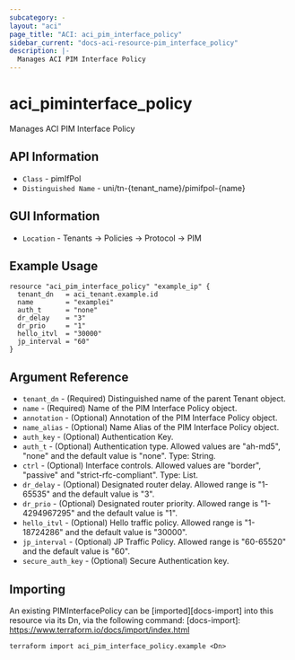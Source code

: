 ```yaml
---
subcategory: -
layout: "aci"
page_title: "ACI: aci_pim_interface_policy"
sidebar_current: "docs-aci-resource-pim_interface_policy"
description: |-
  Manages ACI PIM Interface Policy
---
```


# aci_piminterface_policy #

Manages ACI PIM Interface Policy

## API Information ##

* `Class` - pimIfPol
* `Distinguished Name` - uni/tn-{tenant_name}/pimifpol-{name}

## GUI Information ##

* `Location` - Tenants -> Policies -> Protocol -> PIM

## Example Usage ##

```hcl
resource "aci_pim_interface_policy" "example_ip" {
  tenant_dn   = aci_tenant.example.id
  name        = "examplei"
  auth_t      = "none"
  dr_delay    = "3"
  dr_prio     = "1"
  hello_itvl  = "30000"
  jp_interval = "60"
}
```

## Argument Reference ##

* `tenant_dn` - (Required) Distinguished name of the parent Tenant object.
* `name` - (Required) Name of the PIM Interface Policy object.
* `annotation` - (Optional) Annotation of the PIM Interface Policy object.
* `name_alias` - (Optional) Name Alias of the PIM Interface Policy object.
* `auth_key` - (Optional) Authentication Key.
* `auth_t` - (Optional) Authentication type. Allowed values are "ah-md5", "none" and the default value is "none". Type: String.
* `ctrl` - (Optional) Interface controls. Allowed values are "border", "passive" and "strict-rfc-compliant". Type: List.
* `dr_delay` - (Optional) Designated router delay. Allowed range is "1-65535" and the default value is "3".
* `dr_prio` - (Optional) Designated router priority. Allowed range is "1-4294967295" and the default value is "1".
* `hello_itvl` - (Optional) Hello traffic policy. Allowed range is "1-18724286" and the default value is "30000".
* `jp_interval` - (Optional) JP Traffic Policy. Allowed range is "60-65520" and the default value is "60".
* `secure_auth_key` - (Optional) Secure Authentication key.

## Importing ##

An existing PIMInterfacePolicy can be [imported][docs-import] into this resource via its Dn, via the following command:
[docs-import]: https://www.terraform.io/docs/import/index.html

```
terraform import aci_pim_interface_policy.example <Dn>
```